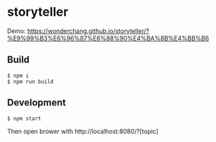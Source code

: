# storyteller

Demo: https://wonderchang.github.io/storyteller/?%E9%99%B3%E6%96%87%E6%88%90%E4%BA%8B%E4%BB%B6

## Build

    $ npm i
    $ npm run build

## Development

    $ npm start

Then open brower with http://localhost:8080/?[topic]
